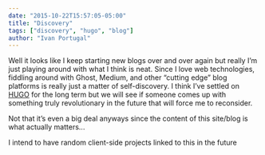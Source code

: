 ```yaml
---
date: "2015-10-22T15:57:05-05:00"
title: "Discovery"
tags: ["discovery", "hugo", "blog"]
author: "Ivan Portugal"
---
```


Well it looks like I keep starting new blogs over and over again but really I’m just playing around with what I think is neat. Since I love web technologies, fiddling around with Ghost, Medium, and other “cutting edge” blog platforms is really just a matter of self-discovery. I think I’ve settled on [HUGO](http://gohugo.io/) for the long term but we will see if someone comes up with something truly revolutionary in the future that will force me to reconsider.

Not that it’s even a big deal anyways since the content of this site/blog is what actually matters...

I intend to have random client-side projects linked to this in the future